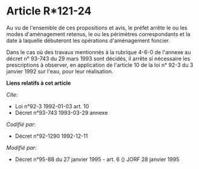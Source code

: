 # Article R*121-24

Au vu de l'ensemble de ces propositions et avis, le préfet arrête le ou les modes d'aménagement retenus, le ou les périmètres
correspondants et la date à laquelle débuteront les opérations d'aménagement foncier.

Dans le cas où des travaux mentionnés à la rubrique 4-6-0 de l'annexe au décret n° 93-743 du 29 mars 1993 sont décidés, il
arrête si nécessaire les prescriptions à observer, en application de l'article 10 de la loi n° 92-3 du 3 janvier 1992 sur
l'eau, pour leur réalisation.

**Liens relatifs à cet article**

_Cite_:

  - Loi n°92-3 1992-01-03 art. 10
  - Décret n°93-743 1993-03-29 annexe

_Codifié par_:

  - Décret n°92-1290 1992-12-11

_Modifié par_:

  - Décret n°95-88 du 27 janvier 1995 - art. 6 () JORF 28 janvier 1995
